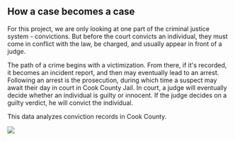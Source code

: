 ## How a case becomes a case

For this project, we are only looking at one part of the criminal justice system - convictions. But before the court convicts an individual, they must come in conflict with the law, be charged, and usually appear in front of a judge. 

The path of a crime begins with a victimization. From there, if it's recorded, it becomes an incident report, and then may eventually lead to an arrest. Following an arrest is the prosecution, during which time a suspect may await their day in court in Cook County Jail. In court, a judge will eventually decide whether an individual is guilty or innocent. If the judge decides on a guilty verdict, he will convict the individual. 

This data analyzes conviction records in Cook County. 

<img src="img/infograph.jpg" style="max-width: 100%;">

